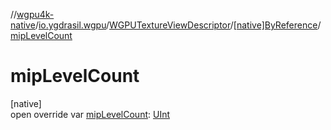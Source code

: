 //[wgpu4k-native](../../../../index.md)/[io.ygdrasil.wgpu](../../index.md)/[WGPUTextureViewDescriptor](../index.md)/[[native]ByReference](index.md)/[mipLevelCount](mip-level-count.md)

# mipLevelCount

[native]\
open override var [mipLevelCount](mip-level-count.md): [UInt](https://kotlinlang.org/api/core/kotlin-stdlib/kotlin/-u-int/index.html)